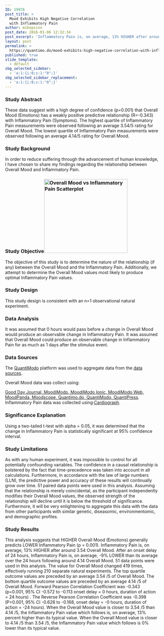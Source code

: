 ```yaml
---
ID: 19976
post_title: >
  Mood Exhibits High Negative Correlation
  with Inflammatory Pain
author: mikepsinn
post_date: 2016-01-06 12:32:34
post_excerpt: 'Inflammatory Pain is, on average, 13% HIGHER after around 3.54/5 rating for Overall Mood.  Inflammatory Pain is, on average, -9% LOWER after around 4.14/5 rating for Overall Mood.'
layout: post
permalink: >
  https://quantimo.do/mood-exhibits-high-negative-correlation-with-inflammatory-pain/
published: true
slide_template:
  - default
sbg_selected_sidebar:
  - 'a:1:{i:0;s:1:"0";}'
sbg_selected_sidebar_replacement:
  - 'a:1:{i:0;s:1:"0";}'
---
```

### Study Abstract

<p class="ng-binding">
  These data suggest with a high degree of confidence (p=0.001) that Overall Mood (Emotions) has a weakly positive predictive relationship (R=-0.343) with Inflammatory Pain (Symptoms). The highest quartile of Inflammatory Pain measurements were observed following an average 3.54/5 rating for Overall Mood. The lowest quartile of Inflammatory Pain measurements were observed following an average 4.14/5 rating for Overall Mood.
</p>

### Study Background

<p class="ng-binding">
  In order to reduce suffering through the advancement of human knowledge, I have chosen to share my findings regarding the relationship between Overall Mood and Inflammatory Pain.
</p>

### Study Objective<a href="https://quantimo.do/wp-content/uploads/2016/01/Overall-Mood-vs-Inflammatory-Pain-Scatterplot.png" rel="attachment wp-att-19977"><img class="size-full wp-image-19977 alignright" src="https://quantimo.do/wp-content/uploads/2016/01/Overall-Mood-vs-Inflammatory-Pain-Scatterplot.png" alt="Overall Mood vs Inflammatory Pain Scatterplot" width="273" height="242" /></a>

<p class="ng-binding">
  The objective of this study is to determine the nature of the relationship (if any) between the Overall Mood and the Inflammatory Pain. Additionally, we attempt to determine the Overall Mood values most likely to produce optimal Inflammatory Pain values.
</p>

### Study Design

<p class="ng-binding">
  This study design is consistent with an n=1 observational natural experiment.
</p>

### Data Analysis

<p class="ng-binding">
  It was assumed that 0 hours would pass before a change in Overall Mood would produce an observable change in Inflammatory Pain. It was assumed that Overall Mood could produce an observable change in Inflammatory Pain for as much as 1 days after the stimulus event.
</p>

### Data Sources

<p class="ng-binding">
  The <a href="https://quantimo.do/">QuantiModo</a> platform was used to aggregate data from the <a href="https://quantimo.do/data-sources">data sources</a>.
</p> Overall Mood data was collect using: 

[Good Day Journal, MoodiModo, MoodiModo Ionic, MoodiModo Web, MoodPanda, Moodscope, Quantimo.do, QuantiModo, QuantiPress][1]. Inflammatory Pain data was collected using:[Cardiograph][1]. 
### Significance Explanation

<p class="ng-binding">
  Using a two-tailed t-test with alpha = 0.05, it was determined that the change in Inflammatory Pain is statistically significant at 95% confidence interval.
</p>

### Study Limitations

<p class="ng-binding">
  As with any human experiment, it was impossible to control for all potentially confounding variables. The confidence in a causal relationship is bolstered by the fact that time-precedence was taken into account in all calculations. Furthermore, in accordance with the law of large numbers (LLN), the predictive power and accuracy of these results will continually grow over time. 51 paired data points were used in this analysis. Assuming that the relationship is merely coincidental, as the participant independently modifies their Overall Mood values, the observed strength of the relationship will decline until it is below the threshold of significance. Furthermore, it will be very enlightening to aggregate this data with the data from other participants with similar genetic, diseasomic, environmentomic, and demographic profiles.
</p>

### Study Results

<p class="ng-binding">
  This analysis suggests that HIGHER Overall Mood (Emotions) generally predicts LOWER Inflammatory Pain (p = 0.001). Inflammatory Pain is, on average, 13% HIGHER after around 3.54 Overall Mood. After an onset delay of 24 hours, Inflammatory Pain is, on average, -9% LOWER than its average over the 24 hours following around 4.14 Overall Mood. 51 data points were used in this analysis. The value for Overall Mood changed 419 times, effectively running 210 separate natural experiments. The top quartile outcome values are preceded by an average 3.54 /5 of Overall Mood. The bottom quartile outcome values are preceded by an average 4.14 /5 of Overall Mood. Forward Pearson Correlation Coefficient was -0.343 (p=0.001, 95% CI -0.572 to -0.113 onset delay = 0 hours, duration of action = 24 hours) . The Reverse Pearson Correlation Coefficient was -0.398 (P=0.001, 95% CI -0.628 to -0.168, onset delay = -0 hours, duration of action = -24 hours). When the Overall Mood value is closer to 3.54 /5 than 4.14 /5, the Inflammatory Pain value which follows is, on average, 13% percent higher than its typical value. When the Overall Mood value is closer to 4.14 /5 than 3.54 /5, the Inflammatory Pain value which follows is 0% lower than its typical value.
</p>

 [1]: https://quantimo.do/data-sources